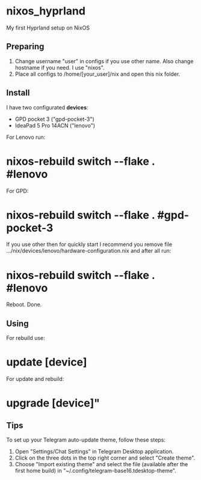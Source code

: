 # nixos_hyprland
My first Hyprland setup on NixOS

## Preparing
1. Change username "user" in configs if you use other name. Also change hostname if you need. I use "nixos". 
2. Place all configs to /home/[your_user]/nix and open this nix folder.

## Install
I have two configurated **devices**:
- GPD pocket 3 ("gpd-pocket-3")
- IdeaPad 5 Pro 14ACN ("lenovo")

For Lenovo run:
# nixos-rebuild switch --flake . #**lenovo**
For GPD:
# nixos-rebuild switch --flake . #**gpd-pocket-3**

If you use other then for quickly start I recommend you remove file .../nix/devices/lenovo/hardware-configuration.nix and after all run:
# nixos-rebuild switch --flake . #**lenovo**

Reboot. Done.

## Using
For rebuild use:
# update [**device**]
For update and rebuild:
# upgrade [**device**]"

## Tips
To set up your Telegram auto-update theme, follow these steps:
1. Open "Settings/Chat Settings" in Telegram Desktop application.
2. Click on the three dots in the top right corner and select "Create theme".
3. Choose "Import existing theme" and select the file (available after the first home build) in "~/.config/telegram-base16.tdesktop-theme".
